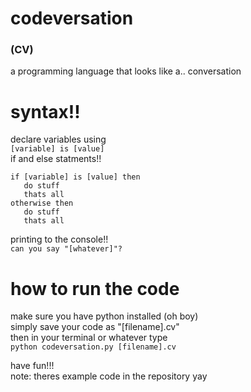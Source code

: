 # codeversation
### (CV)

a programming language that looks like a.. conversation

# syntax!!
declare variables using  
```[variable] is [value]```  
if and else statments!!  
```
if [variable] is [value] then  
   do stuff
   thats all
otherwise then
   do stuff
   thats all
```
printing to the console!!  
```can you say "[whatever]"?```

# how to run the code
make sure you have python installed (oh boy)  
simply save your code as "[filename].cv"  
then in your terminal or whatever type  
```python codeversation.py [filename].cv```

have fun!!!  
note: theres example code in the repository yay  
